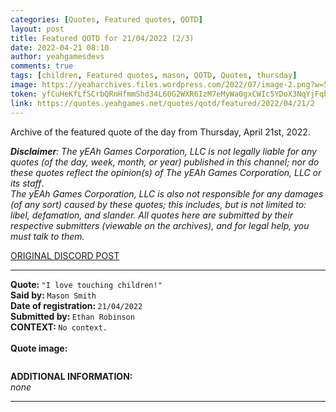 ```yaml
---
categories: [Quotes, Featured quotes, QOTD]
layout: post
title: Featured QOTD for 21/04/2022 (2/3)
date: 2022-04-21 08:10
author: yeahgamesdevs
comments: true
tags: [children, Featured quotes, mason, QOTD, Quotes, thursday]
image: https://yeaharchives.files.wordpress.com/2022/07/image-2.png?w=507
token: yfCuHeKfLfSCrbQRnHfmmShd34L60G2WXR6IzM7eMyWa0gxCWIc5YDoX3NqYjFqbsDn4XdlaYE7l27XRDqpPFytRGoJMXwGE4X6tGNLelkYNrOGjQXeh4PeN24MUL9f0Pl4P6tgbxLpb
link: https://quotes.yeahgames.net/quotes/qotd/featured/2022/04/21/2
---
```

<!-- wp:paragraph -->
<p>Archive of the featured quote of the day from Thursday, April 21st, 2022. </p>
<!-- /wp:paragraph -->

<!-- wp:paragraph -->
<p><em><strong>Disclaimer</strong>: The yEAh Games Corporation, LLC is not legally liable for any quotes (of the day, week, month, or year) published in this channel; nor do these quotes reflect the opinion(s) of The yEAh Games Corporation, LLC or its staff</em>.<br><em>The yEAh Games Corporation, LLC is also not responsible for any damages (of any sort) caused by these quotes; this includes, but is not limited to: libel, defamation, and slander. All quotes here are submitted by their respective submitters (viewable on the archives), and for legal help, you must talk to them.</em><br><a href="https://cdn.discordapp.com/attachments/958100064079839303/964566123628609628/unknown.png"></a></p>
<!-- /wp:paragraph -->

<!-- wp:buttons {"layout":{"type":"flex","justifyContent":"left"}} -->
<div class="wp-block-buttons"><!-- wp:button {"textColor":"vivid-cyan-blue","align":"center","style":{"border":{"radius":"18px"}},"className":"is-style-fill"} -->
<div class="wp-block-button aligncenter is-style-fill"><a class="wp-block-button__link has-vivid-cyan-blue-color has-text-color wp-element-button" href="https://discord.com/channels/887052880782176266/958100064079839303/967240589370339399" style="border-radius:18px;">ORIGINAL DISCORD POST</a></div>
<!-- /wp:button --></div>
<!-- /wp:buttons -->

<!-- wp:separator {"align":"center","className":"is-style-wide"} -->
<hr class="wp-block-separator aligncenter has-alpha-channel-opacity is-style-wide" />
<!-- /wp:separator -->

<!-- wp:paragraph -->
<p><strong>Quote: </strong><code>"I love touching children!"</code><br><strong>Said by: </strong><code>Mason Smith</code><br><strong>Date of registration: </strong><code>21/04/2022</code> <br><strong>Submitted by: </strong><code>Ethan Robinson</code><br><strong>CONTEXT: </strong><code>No context.</code><br><br><strong>Quote image:</strong></p>
<!-- /wp:paragraph -->

<!-- wp:image {"id":649,"sizeSlug":"large","linkDestination":"none"} -->
<figure class="wp-block-image size-large"><img src="https://yeaharchives.files.wordpress.com/2022/07/image-2.png?w=507" alt="" class="wp-image-649" /></figure>
<!-- /wp:image -->

<!-- wp:paragraph -->
<p><strong>ADDITIONAL INFORMATION:</strong><br><em>none</em></p>
<!-- /wp:paragraph -->

<!-- wp:separator {"className":"is-style-wide"} -->
<hr class="wp-block-separator has-alpha-channel-opacity is-style-wide" />
<!-- /wp:separator -->

